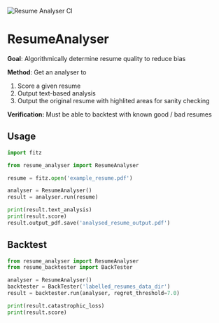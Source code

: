 ![Resume Analyser CI](https://github.com/xl402/ResumeAnalyser/actions/workflows/resume_analyser.yaml/badge.svg?branch=main)

# ResumeAnalyser

**Goal**: Algorithmically determine resume quality to reduce bias

**Method**: Get an analyser to
1. Score a given resume
2. Output text-based analysis
3. Output the original resume with highlited areas for sanity checking

**Verification:**
Must be able to backtest with known good / bad resumes

## Usage
```python
import fitz

from resume_analyser import ResumeAnalyser

resume = fitz.open('example_resume.pdf')

analyser = ResumeAnalyser()
result = analyser.run(resume)

print(result.text_analysis)
print(result.score)
result.output_pdf.save('analysed_resume_output.pdf')
```

## Backtest
```python
from resume_analyser import ResumeAnalyser
from resume_backtester import BackTester

analyser = ResumeAnalyser()
backtester = BackTester('labelled_resumes_data_dir')
result = backtester.run(analyser, regret_threshold=7.0)

print(result.catastrophic_loss)
print(result.score)
```
